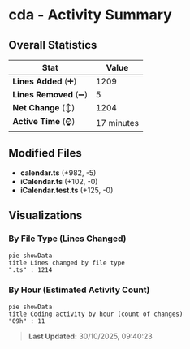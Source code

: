 # cda - Activity Summary 

## Overall Statistics

| Stat                   | Value                                                             |
| ---------------------- | ----------------------------------------------------------------- |
| **Lines Added** (➕)   | 1209                                          |
| **Lines Removed** (➖) | 5                                        |
| **Net Change** (↕)    | 1204                |
| **Active Time** (⌚)   | 17 minutes |


## Modified Files
- **calendar.ts** (+982, -5)
- **iCalendar.ts** (+102, -0)
- **iCalendar.test.ts** (+125, -0)

## Visualizations

### By File Type (Lines Changed)

```mermaid
pie showData
title Lines changed by file type
".ts" : 1214
```

### By Hour (Estimated Activity Count)

```mermaid
pie showData
title Coding activity by hour (count of changes)
"09h" : 11
```


> **Last Updated:** 30/10/2025, 09:40:23